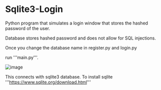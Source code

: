 # Sqlite3-Login


Python program that simulates a login window that stores the hashed password of the user. 

Database stores hashed password and does not allow for SQL injections.

Once you change the database name in register.py and login.py

run '''main.py'''.

![image](https://user-images.githubusercontent.com/77358527/164765751-8ce32926-1211-41b5-8f42-021f7af76414.png)



This connects with sqlite3 database. To install sqlite '''https://www.sqlite.org/download.html'''

